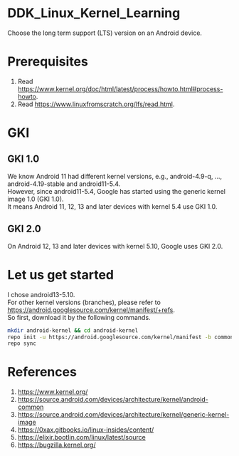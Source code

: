 # DDK_Linux_Kernel_Learning
Choose the long term support (LTS) version on an Android device.

# Prerequisites
1. Read https://www.kernel.org/doc/html/latest/process/howto.html#process-howto. </br>
2. Read https://www.linuxfromscratch.org/lfs/read.html. </br>

# GKI

## GKI 1.0
We know Android 11 had different kernel versions, e.g., android-4.9-q, ..., android-4.19-stable and android11-5.4. </br>
However, since android11-5.4, Google has started using the generic kernel image 1.0 (GKI 1.0). </br>
It means Android 11, 12, 13 and later devices with kernel 5.4 use GKI 1.0. </br>

## GKI 2.0
On Android 12, 13 and later devices with kernel 5.10, Google uses GKI 2.0. </br>

# Let us get started
I chose android13-5.10. </br> 
For other kernel versions (branches), please refer to https://android.googlesource.com/kernel/manifest/+refs. </br> 
So first, download it by the following commands.

```sh
mkdir android-kernel && cd android-kernel
repo init -u https://android.googlesource.com/kernel/manifest -b common-android13-5.10-lts
repo sync
```

# References
1. https://www.kernel.org/
2. https://source.android.com/devices/architecture/kernel/android-common
3. https://source.android.com/devices/architecture/kernel/generic-kernel-image
4. https://0xax.gitbooks.io/linux-insides/content/
5. https://elixir.bootlin.com/linux/latest/source
6. https://bugzilla.kernel.org/
